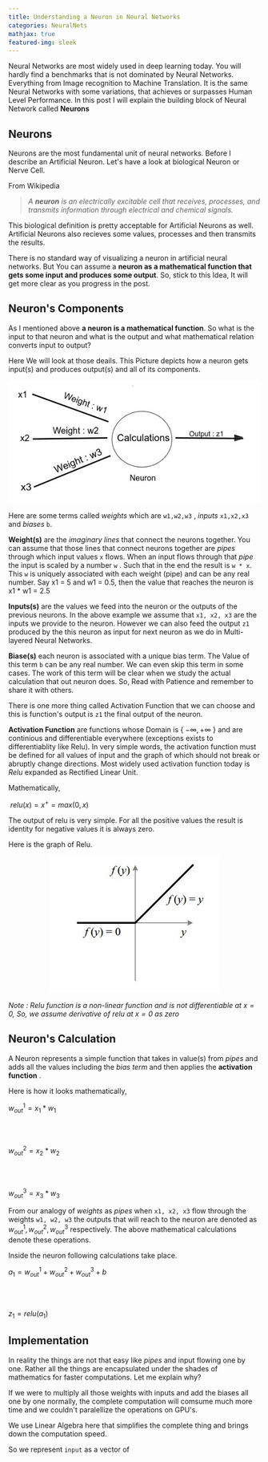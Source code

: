 ```yaml
---
title: Understanding a Neuron in Neural Networks
categories: NeuralNets
mathjax: true
featured-img: sleek
---
```


Neural Networks are most widely used in deep learning today. You will hardly find a benchmarks that is not dominated by Neural Networks. Everything from Image recognition to Machine Translation. It is the same Neural Networks with some variations, that achieves or surpasses Human Level Performance. In this post I will explain the building block of Neural Network called **Neurons**

##  Neurons

Neurons are the most fundamental unit of  neural networks. Before I describe an Artificial Neuron. Let's have a look at biological Neuron or Nerve Cell.

From Wikipedia

> *A **neuron**  is an electrically excitable cell that receives, processes, and transmits information through electrical and chemical signals.*

This biological definition is pretty acceptable for Artificial Neurons as well. Artificial Neurons also recieves some values, processes and then transmits the results.

There is no standard way of visualizing a neuron in artificial neural networks. But You can assume a **neuron as a mathematical function that gets some input and produces some output**. So, stick to this Idea, It will get more clear as you progress in the post.



## Neuron's Components

As I mentioned above **a neuron is a mathematical function**. So what is the input to that neuron and what is the output and what mathematical relation converts input to output?

Here We will look at those deails. This Picture depicts how a neuron gets input(s) and produces output(s) and all of its components.

<p align="center"><img src="https://github.com/coder3101/coder3101.github.com/raw/master/in-post_imgs/understanding-ff-nn/NeuronExpl.jpg"/>

</p>

Here are some terms called *weights* which are `w1,w2,w3` , *inputs* `x1,x2,x3` and *biases* `b`.

**Weight(s)** are the *imaginary lines* that connect the neurons together. You can assume that those lines that connect neurons together are *pipes* through which input values `x` flows. When an input flows through that *pipe* the input is scaled by a number `w` . Such that in the end the result is `w * x`. This `w` is uniquely associated with each weight (pipe) and can be any real number.  Say x1 = 5 and w1 = 0.5, then the value that reaches the neuron is x1 * w1 = 2.5

**Inputs(s)** are the values we feed into the neuron or the outputs of the previous neurons. In the above example we assume that `x1, x2, x3` are the inputs we provide to the neuron. However we can also feed the output `z1` produced by the this neuron as input for next neuron as we do in Multi-layered Neural Networks. 

**Biase(s)** each neuron is associated with a unique bias term. The Value of this term `b` can be any real number. We can even skip this term in some cases. The work of this term will be clear when we study the actual calculation that out neuron does. So, Read with Patience and remember to share it with others.

There is one more thing called Activation Function that we can choose and this is function's output is  `z1` the final output of the neuron.

**Activation Function** are functions whose Domain is { ${-\infty, +\infty}$ } and are continious and differentiable everywhere (exceptions exists to differentiablity like Relu). In very simple words, the activation function must be defined for all values of input and the graph of which should not break or abruptly change directions. Most widely used activation function today is *Relu* expanded as Rectified Linear Unit.

Mathematically,

<p align="center">

​						$relu(x) = x^+ = max(0, x)$

</p>

The output of relu is very simple. For all the positive values the result is identity for negative values it is always zero. 

Here is the graph of Relu.

<p align="center">

<img src="https://github.com/coder3101/coder3101.github.com/raw/master/in-post_imgs/understanding-ff-nn/relu.jpeg"/>

</p>



*Note : Relu function is a non-linear function and is not differentiable at $x=0$, So, we assume derivative of relu at $x=0$ as zero*



## Neuron's Calculation

A Neuron represents a simple function that takes in value(s) from *pipes* and adds all the values including the *bias term* and then applies the **activation function** .

Here is how it looks mathematically,

<p align="center">

$w^1_{out} =  x_1 * w_1$

<br><br>

$w^2_{out} =  x_2 * w_2$

<br>

<br>

$w^3_{out} =  x_3 * w_3$

</p>

From our analogy of *weights* as *pipes* when `x1, x2, x3` flow through the weights `w1, w2, w3` the outputs that will reach to the neuron are denoted as $w^1_{out}, w^2_{out}, w^3_{out}$  respectively. The above mathematical calculations denote these operations. 

Inside the neuron following calculations take place.

<p align="center">

$a_1 = w^1_{out} + w^2_{out} + w^3_{out} + b$

<br><br>

$z_1 = relu (a_1)$

</p>



## Implementation

In reality the things are not that easy like *pipes* and input flowing one by one. Rather all the things are encapsulated under the shades of mathematics for faster computations. Let me explain why? 

If we were to multiply all those weights with inputs and add the biases all one by one normally, the complete computation will comsume much more time and we couldn't paralellize the operations on GPU's.

We use Linear Algebra here that simplifies the complete thing and brings down the computation speed.

So we represent `input` as a vector of 

  






